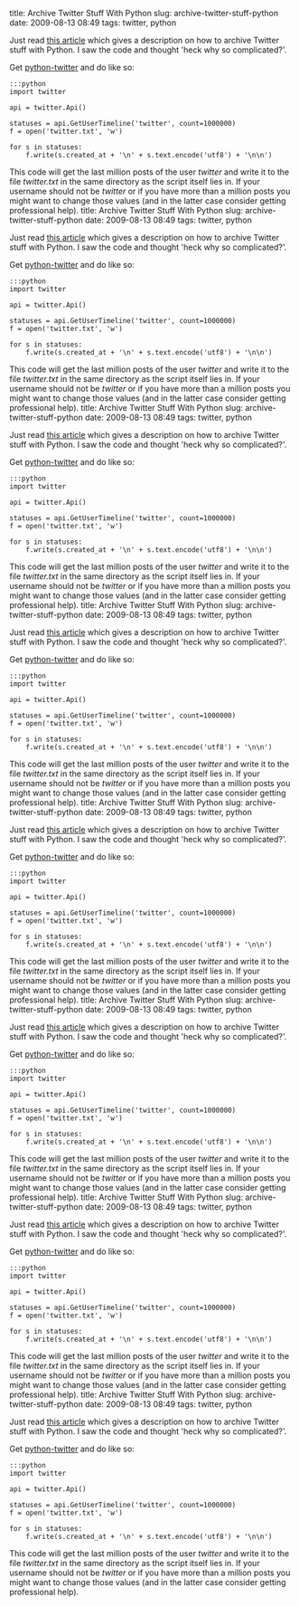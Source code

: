 title: Archive Twitter Stuff With Python
slug: archive-twitter-stuff-python
date: 2009-08-13 08:49
tags: twitter, python

Just read [this article](http://morethanseven.net/2007/11/23/archiving-twitter-data-with-python/) which gives a description on how to archive Twitter stuff with Python. I saw the code and thought 'heck why so complicated?'.

Get [python-twitter](http://code.google.com/p/python-twitter/) and do like so: 

	:::python
	import twitter

	api = twitter.Api()

	statuses = api.GetUserTimeline('twitter', count=1000000)
	f = open('twitter.txt', 'w')

	for s in statuses:
	    f.write(s.created_at + '\n' + s.text.encode('utf8') + '\n\n')

This code will get the last million posts of the user *twitter* and write it to the file *twitter.txt* in the same directory as the script itself lies in. If your username should not be *twitter* or if you have more than a million posts you might want to change those values (and in the latter case consider getting professional help).
title: Archive Twitter Stuff With Python
slug: archive-twitter-stuff-python
date: 2009-08-13 08:49
tags: twitter, python

Just read [this article](http://morethanseven.net/2007/11/23/archiving-twitter-data-with-python/) which gives a description on how to archive Twitter stuff with Python. I saw the code and thought 'heck why so complicated?'.

Get [python-twitter](http://code.google.com/p/python-twitter/) and do like so: 

	:::python
	import twitter

	api = twitter.Api()

	statuses = api.GetUserTimeline('twitter', count=1000000)
	f = open('twitter.txt', 'w')

	for s in statuses:
	    f.write(s.created_at + '\n' + s.text.encode('utf8') + '\n\n')

This code will get the last million posts of the user *twitter* and write it to the file *twitter.txt* in the same directory as the script itself lies in. If your username should not be *twitter* or if you have more than a million posts you might want to change those values (and in the latter case consider getting professional help).
title: Archive Twitter Stuff With Python
slug: archive-twitter-stuff-python
date: 2009-08-13 08:49
tags: twitter, python

Just read [this article](http://morethanseven.net/2007/11/23/archiving-twitter-data-with-python/) which gives a description on how to archive Twitter stuff with Python. I saw the code and thought 'heck why so complicated?'.

Get [python-twitter](http://code.google.com/p/python-twitter/) and do like so: 

	:::python
	import twitter

	api = twitter.Api()

	statuses = api.GetUserTimeline('twitter', count=1000000)
	f = open('twitter.txt', 'w')

	for s in statuses:
	    f.write(s.created_at + '\n' + s.text.encode('utf8') + '\n\n')

This code will get the last million posts of the user *twitter* and write it to the file *twitter.txt* in the same directory as the script itself lies in. If your username should not be *twitter* or if you have more than a million posts you might want to change those values (and in the latter case consider getting professional help).
title: Archive Twitter Stuff With Python
slug: archive-twitter-stuff-python
date: 2009-08-13 08:49
tags: twitter, python

Just read [this article](http://morethanseven.net/2007/11/23/archiving-twitter-data-with-python/) which gives a description on how to archive Twitter stuff with Python. I saw the code and thought 'heck why so complicated?'.

Get [python-twitter](http://code.google.com/p/python-twitter/) and do like so: 

	:::python
	import twitter

	api = twitter.Api()

	statuses = api.GetUserTimeline('twitter', count=1000000)
	f = open('twitter.txt', 'w')

	for s in statuses:
	    f.write(s.created_at + '\n' + s.text.encode('utf8') + '\n\n')

This code will get the last million posts of the user *twitter* and write it to the file *twitter.txt* in the same directory as the script itself lies in. If your username should not be *twitter* or if you have more than a million posts you might want to change those values (and in the latter case consider getting professional help).
title: Archive Twitter Stuff With Python
slug: archive-twitter-stuff-python
date: 2009-08-13 08:49
tags: twitter, python

Just read [this article](http://morethanseven.net/2007/11/23/archiving-twitter-data-with-python/) which gives a description on how to archive Twitter stuff with Python. I saw the code and thought 'heck why so complicated?'.

Get [python-twitter](http://code.google.com/p/python-twitter/) and do like so: 

	:::python
	import twitter

	api = twitter.Api()

	statuses = api.GetUserTimeline('twitter', count=1000000)
	f = open('twitter.txt', 'w')

	for s in statuses:
	    f.write(s.created_at + '\n' + s.text.encode('utf8') + '\n\n')

This code will get the last million posts of the user *twitter* and write it to the file *twitter.txt* in the same directory as the script itself lies in. If your username should not be *twitter* or if you have more than a million posts you might want to change those values (and in the latter case consider getting professional help).
title: Archive Twitter Stuff With Python
slug: archive-twitter-stuff-python
date: 2009-08-13 08:49
tags: twitter, python

Just read [this article](http://morethanseven.net/2007/11/23/archiving-twitter-data-with-python/) which gives a description on how to archive Twitter stuff with Python. I saw the code and thought 'heck why so complicated?'.

Get [python-twitter](http://code.google.com/p/python-twitter/) and do like so: 

	:::python
	import twitter

	api = twitter.Api()

	statuses = api.GetUserTimeline('twitter', count=1000000)
	f = open('twitter.txt', 'w')

	for s in statuses:
	    f.write(s.created_at + '\n' + s.text.encode('utf8') + '\n\n')

This code will get the last million posts of the user *twitter* and write it to the file *twitter.txt* in the same directory as the script itself lies in. If your username should not be *twitter* or if you have more than a million posts you might want to change those values (and in the latter case consider getting professional help).
title: Archive Twitter Stuff With Python
slug: archive-twitter-stuff-python
date: 2009-08-13 08:49
tags: twitter, python

Just read [this article](http://morethanseven.net/2007/11/23/archiving-twitter-data-with-python/) which gives a description on how to archive Twitter stuff with Python. I saw the code and thought 'heck why so complicated?'.

Get [python-twitter](http://code.google.com/p/python-twitter/) and do like so: 

	:::python
	import twitter

	api = twitter.Api()

	statuses = api.GetUserTimeline('twitter', count=1000000)
	f = open('twitter.txt', 'w')

	for s in statuses:
	    f.write(s.created_at + '\n' + s.text.encode('utf8') + '\n\n')

This code will get the last million posts of the user *twitter* and write it to the file *twitter.txt* in the same directory as the script itself lies in. If your username should not be *twitter* or if you have more than a million posts you might want to change those values (and in the latter case consider getting professional help).
title: Archive Twitter Stuff With Python
slug: archive-twitter-stuff-python
date: 2009-08-13 08:49
tags: twitter, python

Just read [this article](http://morethanseven.net/2007/11/23/archiving-twitter-data-with-python/) which gives a description on how to archive Twitter stuff with Python. I saw the code and thought 'heck why so complicated?'.

Get [python-twitter](http://code.google.com/p/python-twitter/) and do like so: 

	:::python
	import twitter

	api = twitter.Api()

	statuses = api.GetUserTimeline('twitter', count=1000000)
	f = open('twitter.txt', 'w')

	for s in statuses:
	    f.write(s.created_at + '\n' + s.text.encode('utf8') + '\n\n')

This code will get the last million posts of the user *twitter* and write it to the file *twitter.txt* in the same directory as the script itself lies in. If your username should not be *twitter* or if you have more than a million posts you might want to change those values (and in the latter case consider getting professional help).
